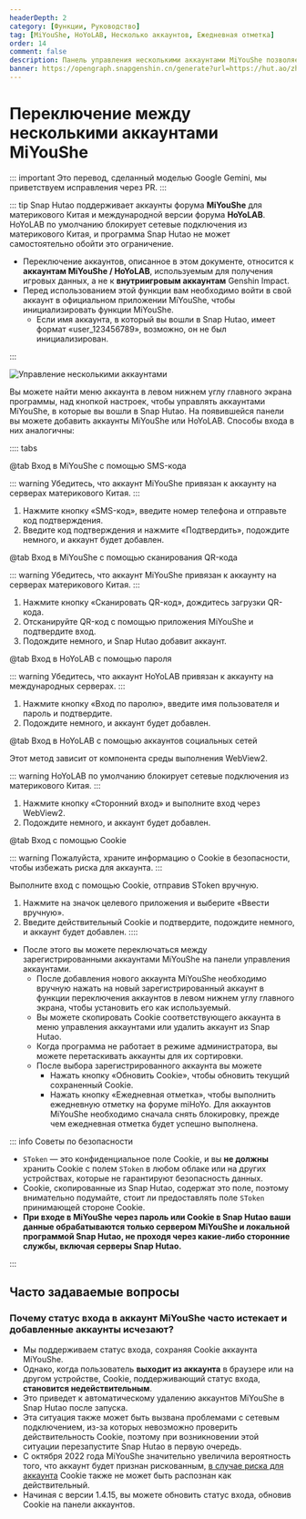 ```yaml
---
headerDepth: 2
category: [Функции, Руководство]
tag: [MiYouShe, HoYoLAB, Несколько аккаунтов, Ежедневная отметка]
order: 14
comment: false
description: Панель управления несколькими аккаунтами MiYouShe позволяет пользователям входить в несколько аккаунтов форума miHoYo в Snap Hutao и свободно переключаться между ними, чтобы использовать различные функции в программе с разных аккаунтов.
banner: https://opengraph.snapgenshin.cn/generate?url=https://hut.ao/zh/features/mhy-account-switch.html
---
```


# Переключение между несколькими аккаунтами MiYouShe

::: important
Это перевод, сделанный моделью Google Gemini, мы приветствуем исправления через PR.
:::

::: tip
Snap Hutao поддерживает аккаунты форума **MiYouShe** для материкового Китая и международной версии форума **HoYoLAB**. HoYoLAB по умолчанию блокирует сетевые подключения из материкового Китая, и программа Snap Hutao не может самостоятельно обойти это ограничение.

- Переключение аккаунтов, описанное в этом документе, относится к **аккаунтам MiYouShe / HoYoLAB**, используемым для получения игровых данных, а не к **внутриигровым аккаунтам** Genshin Impact.
- Перед использованием этой функции вам необходимо войти в свой аккаунт в официальном приложении MiYouShe, чтобы инициализировать функции MiYouShe.
  - Если имя аккаунта, в который вы вошли в Snap Hutao, имеет формат «user_123456789», возможно, он не был инициализирован.

:::

![Управление несколькими аккаунтами](https://img.alicdn.com/imgextra/i4/1797064093/O1CN01ZhnkRl1g6e0tz18y9_!!1797064093.png.png_.webp)

Вы можете найти меню аккаунта в левом нижнем углу главного экрана программы, над кнопкой настроек, чтобы управлять аккаунтами MiYouShe, в которые вы вошли в Snap Hutao. На появившейся панели вы можете добавить аккаунты MiYouShe или HoYoLAB. Способы входа в них аналогичны:

:::: tabs

@tab Вход в MiYouShe с помощью SMS-кода

::: warning
Убедитесь, что аккаунт MiYouShe привязан к аккаунту на серверах материкового Китая.
:::

1. Нажмите кнопку «SMS-код», введите номер телефона и отправьте код подтверждения.
2. Введите код подтверждения и нажмите «Подтвердить», подождите немного, и аккаунт будет добавлен.

@tab Вход в MiYouShe с помощью сканирования QR-кода

::: warning
Убедитесь, что аккаунт MiYouShe привязан к аккаунту на серверах материкового Китая.
:::

1. Нажмите кнопку «Сканировать QR-код», дождитесь загрузки QR-кода.
2. Отсканируйте QR-код с помощью приложения MiYouShe и подтвердите вход.
3. Подождите немного, и Snap Hutao добавит аккаунт.

@tab Вход в HoYoLAB с помощью пароля

::: warning
Убедитесь, что аккаунт HoYoLAB привязан к аккаунту на международных серверах.
:::

1. Нажмите кнопку «Вход по паролю», введите имя пользователя и пароль и подтвердите.
2. Подождите немного, и аккаунт будет добавлен.

@tab Вход в HoYoLAB с помощью аккаунтов социальных сетей

Этот метод зависит от компонента среды выполнения WebView2.

::: warning
HoYoLAB по умолчанию блокирует сетевые подключения из материкового Китая.
:::

1. Нажмите кнопку «Сторонний вход» и выполните вход через WebView2.
2. Подождите немного, и аккаунт будет добавлен.

@tab Вход с помощью Cookie

::: warning
Пожалуйста, храните информацию о Cookie в безопасности, чтобы избежать риска для аккаунта.
:::

Выполните вход с помощью Cookie, отправив SToken вручную.

1. Нажмите на значок целевого приложения и выберите «Ввести вручную».
2. Введите действительный Cookie и подтвердите, подождите немного, и аккаунт будет добавлен.
   ::::

- После этого вы можете переключаться между зарегистрированными аккаунтами MiYouShe на панели управления аккаунтами.
  - После добавления нового аккаунта MiYouShe необходимо вручную нажать на новый зарегистрированный аккаунт в функции переключения аккаунтов в левом нижнем углу главного экрана, чтобы установить его как используемый.
  - Вы можете скопировать Cookie соответствующего аккаунта в меню управления аккаунтами или удалить аккаунт из Snap Hutao.
  - Когда программа не работает в режиме администратора, вы можете перетаскивать аккаунты для их сортировки.
  - После выбора зарегистрированного аккаунта вы можете
    - Нажать кнопку «Обновить Cookie», чтобы обновить текущий сохраненный Cookie.
    - Нажать кнопку «Ежедневная отметка», чтобы выполнить ежедневную отметку на форуме miHoYo. Для аккаунтов MiYouShe необходимо сначала снять блокировку, прежде чем ежедневная отметка будет успешно выполнена.

::: info Советы по безопасности

- `SToken` — это конфиденциальное поле Cookie, и вы **не должны** хранить Cookie с полем `SToken` в любом облаке или на других устройствах, которые не гарантируют безопасность данных.
- Cookie, скопированные из Snap Hutao, содержат это поле, поэтому внимательно подумайте, стоит ли предоставлять поле `SToken` принимающей стороне Cookie.
- **При входе в MiYouShe через пароль или Cookie в Snap Hutao ваши данные обрабатываются только сервером MiYouShe и локальной программой Snap Hutao, не проходя через какие-либо сторонние службы, включая серверы Snap Hutao.**

:::

## Часто задаваемые вопросы

### Почему статус входа в аккаунт MiYouShe часто истекает и добавленные аккаунты исчезают?

- Мы поддерживаем статус входа, сохраняя Cookie аккаунта MiYouShe.
- Однако, когда пользователь **выходит из аккаунта** в браузере или на другом устройстве, Cookie, поддерживающий статус входа, **становится недействительным**.
- Это приведет к автоматическому удалению аккаунтов MiYouShe в Snap Hutao после запуска.
- Эта ситуация также может быть вызвана проблемами с сетевым подключением, из-за которых невозможно проверить действительность Cookie, поэтому при возникновении этой ситуации перезапустите Snap Hutao в первую очередь.
- С октября 2022 года MiYouShe значительно увеличила вероятность того, что аккаунт будет признан рискованным, [в случае риска для аккаунта](../advanced/exceptions.md#状态1034-验证失败) Cookie также не может быть распознан как действительный.
- Начиная с версии 1.4.15, вы можете обновить статус входа, обновив Cookie на панели аккаунтов.
